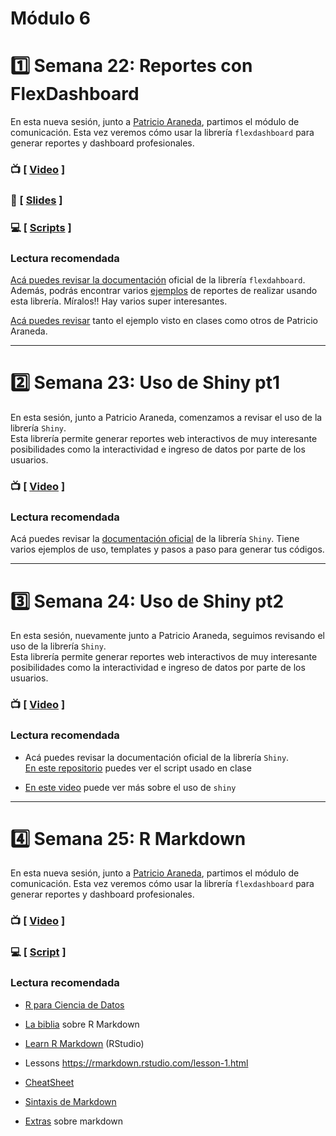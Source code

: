 # Módulo 6

# :one: Semana 22: Reportes con FlexDashboard

En esta nueva sesión, junto a [Patricio Araneda](https://www.linkedin.com/in/patricioaraneda/), partimos el módulo de comunicación. Esta vez veremos cómo usar la librería `flexdashboard` para generar reportes y dashboard profesionales.

### :tv: [ [Video](https://youtu.be/Egw53m0cKO4) ]

### :closed_book: [ [Slides](https://github.com/opensaludlab/ciencia_datos/blob/main/modulo6/Sesion_1/Presentacion_sesion1.pdf) ]

### :computer: [ [Scripts](https://github.com/opensaludlab/ciencia_datos/tree/main/modulo6/Sesion_1) ]

### Lectura recomendada

[Acá puedes revisar la documentación](https://pkgs.rstudio.com/flexdashboard/) oficial de la librería `flexdahboard`.  
Además, podrás encontrar varios [ejemplos](https://flexdashboard-pkg.netlify.app/articles/examples.html) de reportes de realizar usando esta librería. Míralos!! Hay varios super interesantes.

[Acá puedes revisar](https://rpubs.com/paraneda/) tanto el ejemplo visto en clases como otros de Patricio Araneda.

------------------------------------------------------------------------

# :two: Semana 23: Uso de Shiny pt1

En esta sesión, junto a Patricio Araneda, comenzamos a revisar el uso de la librería `Shiny`.  
Esta librería permite generar reportes web interactivos de muy interesante posibilidades como la interactividad e ingreso de datos por parte de los usuarios.

### :tv: [ [Video](https://youtu.be/VAakuuodTPU) ]

### Lectura recomendada

Acá puedes revisar la [documentación oficial](https://shiny.rstudio.com/) de la librería `Shiny`. Tiene varios ejemplos de uso, templates y pasos a paso para generar tus códigos.

------------------------------------------------------------------------

# :three: Semana 24: Uso de Shiny pt2

En esta sesión, nuevamente junto a Patricio Araneda, seguimos revisando el uso de la librería `Shiny`.  
Esta librería permite generar reportes web interactivos de muy interesante posibilidades como la interactividad e ingreso de datos por parte de los usuarios.

### :tv: [ [Video](https://youtu.be/WyhTI0LIblo) ]

### Lectura recomendada

-   Acá puedes revisar la documentación oficial de la librería `Shiny`.  
    [En este repositorio](https://github.com/paranedagarcia/shinyapp/blob/master/app.R) puedes ver el script usado en clase

-   [En este video](https://youtu.be/sFNR9MBojVE) puede ver más sobre el uso de `shiny`

------------------------------------------------------------------------

# :four: Semana 25: R Markdown

En esta nueva sesión, junto a [Patricio Araneda](https://www.linkedin.com/in/patricioaraneda/), partimos el módulo de comunicación. Esta vez veremos cómo usar la librería `flexdashboard` para generar reportes y dashboard profesionales.

### :tv: [ [Video](https://youtu.be/tmKFndOL5A4) ]

### :computer: [ [Script](https://github.com/opensaludlab/ciencia_datos/blob/main/modulo6/Sesion_2/taller_rmarkdown.Rmd) ]

### Lectura recomendada

-   [R para Ciencia de Datos](https://es.r4ds.hadley.nz/r-markdown.html)

-   [La biblia](https://bookdown.org/yihui/rmarkdown/) sobre R Markdown

-   [Learn R Markdown](https://pkgs.rstudio.com/rmarkdown/articles/rmarkdown.html) (RStudio)

-   Lessons <https://rmarkdown.rstudio.com/lesson-1.html>

-   [CheatSheet](https://www.rstudio.com/wp-content/uploads/2015/03/rmarkdown-reference.pdf)

-   [Sintaxis de Markdown](https://www.markdownguide.org/basic-syntax/)

-   [Extras](https://aprender-uib.github.io/AprendeR2/extras-de-r-markdown.html) sobre markdown
